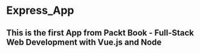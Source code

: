 # Express_App

## This is the first App from Packt Book - Full-Stack Web Development with Vue.js and Node